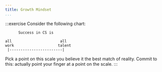 ```yaml
---
title: Growth Mindset
...
```


:::exercise
Consider the following chart:

          Success in CS is
    
    all                      all
    work                    talent
     |------------------------|

Pick a point on this scale you believe it the best match of reality.
Commit to this: actually point your finger at a point on the scale.
:::

